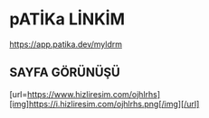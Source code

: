 # pATİKa LİNKİM

https://app.patika.dev/myldrm

## SAYFA GÖRÜNÜŞÜ

[url=https://www.hizliresim.com/ojhlrhs][img]https://i.hizliresim.com/ojhlrhs.png[/img][/url]
